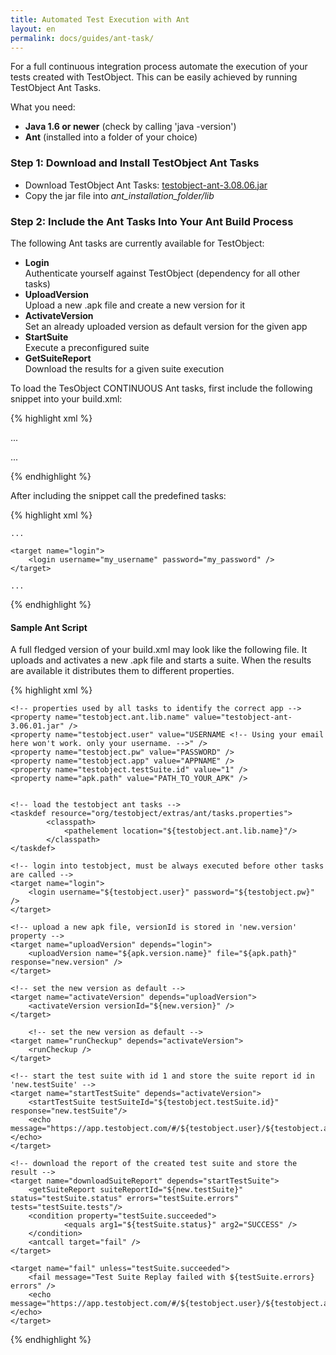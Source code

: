 ```yaml
---
title: Automated Test Execution with Ant
layout: en
permalink: docs/guides/ant-task/
---
```


For a full continuous integration process automate the execution of your tests created with TestObject. This can be easily achieved by running TestObject Ant Tasks.

What you need:

+ <strong>Java 1.6 or newer</strong> (check by calling 'java -version')
+ <strong>Ant</strong> (installed into a folder of your choice)


<h3 id="AutomateyourTestExecutionusingAnt-Step1%3ADownloadandinstallTestObjectCONTINUOUSAntTasks">Step 1: Download and Install TestObject Ant Tasks</h3>

+ Download TestObject Ant Tasks: <a href="/attachments/guide/ant-task/testobject-ant-3.08.06.jar">testobject-ant-3.08.06.jar</a>
+ Copy the jar file into <em>ant_installation_folder/lib</em>


<h3 id="AutomateyourTestExecutionusingAnt-Step2%3AIncludeTestObjectAntTasksintoyourantbuildprocess">Step 2: Include the Ant Tasks Into Your Ant Build Process</h3>

The following Ant tasks are currently available for TestObject:

+ <strong>Login</strong><br>
Authenticate yourself against TestObject (dependency for all other tasks)
+ <strong>UploadVersion</strong><br>
Upload a new .apk file and create a new version for it
+ <strong>ActivateVersion</strong><br>
Set an already uploaded version as default version for the given app
+ <strong>StartSuite</strong><br>
Execute a preconfigured suite
+ <strong>GetSuiteReport</strong><br>
Download the results for a given suite execution


To load the TesObject CONTINUOUS Ant tasks, first include the following snippet into your build.xml:

{% highlight xml %}
<?xml version="1.0"?>
<project name="SampleBuild" default="someTask" basedir=".">

...

<taskdef resource="org/testobject/extras/ant/tasks.properties">
   	<classpath>
       	<pathelement location="testobject-ant-3.08.06.jar"/>
   	</classpath>
</taskdef>

...

</project>
{% endhighlight %}


After including the snippet call the predefined tasks:

{% highlight xml %}
<?xml version="1.0"?>
<project name="SampleBuild" default="someTask" basedir=".">

    ...
 
    <target name="login">
        <login username="my_username" password="my_password" />
    </target>
     
    ...
 
</project>
{% endhighlight %}



<h4>Sample Ant Script</h4>

A full fledged version of your build.xml may look like the following file. It uploads and activates a new .apk file and starts a suite. When the results are available it distributes them to different properties.

{% highlight xml %}
<?xml version="1.0"?>
<project name="TestObjectSampleScript" default="downloadSuiteReport" basedir=".">
 
    <!-- properties used by all tasks to identify the correct app -->
	<property name="testobject.ant.lib.name" value="testobject-ant-3.06.01.jar" />
    <property name="testobject.user" value="USERNAME <!-- Using your email here won't work. only your username. -->" /> 
    <property name="testobject.pw" value="PASSWORD" />
    <property name="testobject.app" value="APPNAME" />
	<property name="testobject.testSuite.id" value="1" /> 
	<property name="apk.path" value="PATH_TO_YOUR_APK" />
	
 
    <!-- load the testobject ant tasks -->
    <taskdef resource="org/testobject/extras/ant/tasks.properties">
            <classpath>
                <pathelement location="${testobject.ant.lib.name}"/>
            </classpath> 
    </taskdef> 
 
    <!-- login into testobject, must be always executed before other tasks are called -->
    <target name="login">
        <login username="${testobject.user}" password="${testobject.pw}" />
    </target>
 
    <!-- upload a new apk file, versionId is stored in 'new.version' property -->
    <target name="uploadVersion" depends="login">
        <uploadVersion name="${apk.version.name}" file="${apk.path}" response="new.version" />
    </target>
	
    <!-- set the new version as default -->
    <target name="activateVersion" depends="uploadVersion">
        <activateVersion versionId="${new.version}" />
    </target>

        <!-- set the new version as default -->
    <target name="runCheckup" depends="activateVersion">
        <runCheckup />
    </target>
 
    <!-- start the test suite with id 1 and store the suite report id in 'new.testSuite' -->
    <target name="startTestSuite" depends="activateVersion">
        <startTestSuite testSuiteId="${testobject.testSuite.id}" response="new.testSuite"/>
        <echo message="https://app.testobject.com/#/${testobject.user}/${testobject.app}/reports/${new.testSuite}"></echo>
    </target>
     
    <!-- download the report of the created test suite and store the result -->
    <target name="downloadSuiteReport" depends="startTestSuite">
        <getSuiteReport suiteReportId="${new.testSuite}" status="testSuite.status" errors="testSuite.errors" tests="testSuite.tests"/>
        <condition property="testSuite.succeeded">
                <equals arg1="${testSuite.status}" arg2="SUCCESS" />
        </condition>
        <antcall target="fail" />
    </target> 
 
    <target name="fail" unless="testSuite.succeeded">
        <fail message="Test Suite Replay failed with ${testSuite.errors} errors" />
		<echo message="https://app.testobject.com/#/${testobject.user}/${testobject.app}/reports/${new.testSuite}"></echo>
    </target>
</project>
{% endhighlight %}
